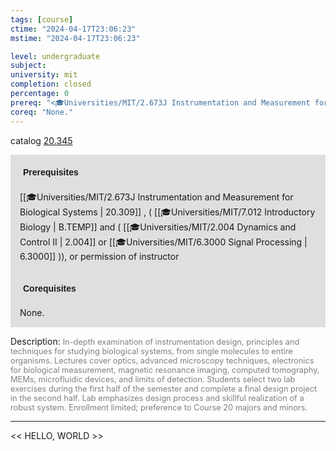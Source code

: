 ```yaml
---
tags: [course]
ctime: "2024-04-17T23:06:23"
mstime: "2024-04-17T23:06:23"

level: undergraduate
subject: 
university: mit
completion: closed
percentage: 0
prereq: "<🎓Universities/MIT/2.673J Instrumentation and Measurement for Biological Systems> , ( <🎓Universities/MIT/7.012 Introductory Biology> and ( <🎓Universities/MIT/2.004 Dynamics and Control II> or <🎓Universities/MIT/6.3000 Signal Processing> )), or permission of instructor"
coreq: "None."
---
```


catalog [20.345](http://student.mit.edu/catalog/m20a.html#20.345)

<span style="display: block; padding: 15px; background-color: rgb(100, 100, 100, 0.2);"><font id="m_prereq2040_0" style="display: block; font-family: Arial, sans-serif; font-weight: bold; padding: 5px">Prerequisites</font><br><span id="prereq2040_0">[[🎓Universities/MIT/2.673J Instrumentation and Measurement for Biological Systems | 20.309]] , ( [[🎓Universities/MIT/7.012 Introductory Biology | B.TEMP]] and ( [[🎓Universities/MIT/2.004 Dynamics and Control II | 2.004]] or [[🎓Universities/MIT/6.3000 Signal Processing | 6.3000]] )), or permission of instructor</span></span>
<span style="display: block; padding: 15px; background-color: rgb(100, 100, 100, 0.2);"><font id="m_coreq2040_0" style="display: block; font-family: Arial, sans-serif; font-weight: bold; padding: 5px">Corequisites</font><br><span id="coreq2040_0">None.</span></span>

<font style="">Description:</font>
<font style="color: grey; font-size: 0.8rem;">In-depth examination of instrumentation design, principles and techniques for studying biological systems, from single molecules to entire organisms. Lectures cover optics, advanced microscopy techniques, electronics for biological measurement, magnetic resonance imaging, computed tomography, MEMs, microfluidic devices, and limits of detection. Students select two lab exercises during the first half of the semester and complete a final design project in the second half. Lab emphasizes design process and skillful realization of a robust system. Enrollment limited; preference to Course 20 majors and minors.</font>



---

<< HELLO, WORLD >>
